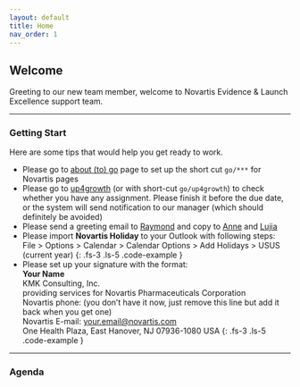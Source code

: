 ```yaml
---
layout: default
title: Home
nav_order: 1
---
```


## Welcome
Greeting to our new team member, welcome to Novartis Evidence & Launch Excellence support team.

---
### Getting Start
Here are some tips that would help you get ready to work.

- Please go to  [about (to) go](https://go/:about/#edit)  page to set up the short cut `go/***` for Novartis pages  
- Please go to  [up4growth](https://novartis.csod.com/ui/lms-learner-home/home?utm_source=Welcome_Page&utm_medium=tile&utm_campaign=Learner_Home)  (or with short-cut `go/up4growth`) to check whether you have any assignment. Please finish it before the due date, or the system will send notification to our manager (which should definitely be avoided)  
- Please send a greeting email to  [Raymond](raymond.przybysz@novartis.com)  and copy to  [Anne](yen-hua.chen@novartis.com)  and  [Lujia](lujia.zhou@novartis.com)  
- Please import **Novartis Holiday** to your Outlook with following steps:  
  File > Options > Calendar > Calendar Options > Add Holidays > USUS (current year)
  {: .fs-3 .ls-5 .code-example }
- Please set up your signature with the format:  
  **Your Name** <br/>KMK Consulting, Inc.<br/>providing services for Novartis Pharmaceuticals Corporation<br/>Novartis phone: (you don’t have it now, just remove this line but add it back when you get one)<br/>Novartis E-mail: your.email@novartis.com<br/>One Health Plaza, East Hanover, NJ 07936-1080 USA
  {: .fs-3 .ls-5 .code-example }

---

### Agenda
